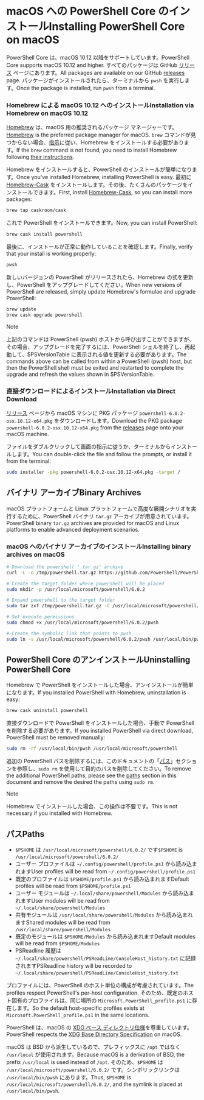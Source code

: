 # <a name="installing-powershell-core-on-macos"></a><span data-ttu-id="e25fd-101">macOS への PowerShell Core のインストール</span><span class="sxs-lookup"><span data-stu-id="e25fd-101">Installing PowerShell Core on macOS</span></span>

<span data-ttu-id="e25fd-102">PowerShell Core は、macOS 10.12 以降をサポートしています。</span><span class="sxs-lookup"><span data-stu-id="e25fd-102">PowerShell Core supports macOS 10.12 and higher.</span></span>
<span data-ttu-id="e25fd-103">すべてのパッケージは GitHub [リリース][] ページにあります。</span><span class="sxs-lookup"><span data-stu-id="e25fd-103">All packages are available on our GitHub [releases][] page.</span></span>
<span data-ttu-id="e25fd-104">パッケージがインストールされたら、ターミナルから `pwsh` を実行します。</span><span class="sxs-lookup"><span data-stu-id="e25fd-104">Once the package is installed, run `pwsh` from a terminal.</span></span>

### <a name="installation-via-homebrew-on-macos-1012"></a><span data-ttu-id="e25fd-105">Homebrew による macOS 10.12 へのインストール</span><span class="sxs-lookup"><span data-stu-id="e25fd-105">Installation via Homebrew on macOS 10.12</span></span>

<span data-ttu-id="e25fd-106">[Homebrew][brew] は、macOS 用の推奨されるパッケージ マネージャーです。</span><span class="sxs-lookup"><span data-stu-id="e25fd-106">[Homebrew][brew] is the preferred package manager for macOS.</span></span>
<span data-ttu-id="e25fd-107">`brew` コマンドが見つからない場合、[指示][brew]に従い、Homebrew をインストールする必要があります。</span><span class="sxs-lookup"><span data-stu-id="e25fd-107">If the `brew` command is not found, you need to install Homebrew following [their instructions][brew].</span></span>

<span data-ttu-id="e25fd-108">Homebrew をインストールすると、PowerShell のインストールが簡単になります。</span><span class="sxs-lookup"><span data-stu-id="e25fd-108">Once you've installed Homebrew, installing PowerShell is easy.</span></span>
<span data-ttu-id="e25fd-109">最初に [Homebrew-Cask][cask] をインストールします。その後、たくさんのパッケージをインストールできます。</span><span class="sxs-lookup"><span data-stu-id="e25fd-109">First, install [Homebrew-Cask][cask], so you can install more packages:</span></span>

```sh
brew tap caskroom/cask
```

<span data-ttu-id="e25fd-110">これで PowerShell をインストールできます。</span><span class="sxs-lookup"><span data-stu-id="e25fd-110">Now, you can install PowerShell:</span></span>

```sh
brew cask install powershell
```

<span data-ttu-id="e25fd-111">最後に、インストールが正常に動作していることを確認します。</span><span class="sxs-lookup"><span data-stu-id="e25fd-111">Finally, verify that your install is working properly:</span></span>

```sh
pwsh
```

<span data-ttu-id="e25fd-112">新しいバージョンの PowerShell がリリースされたら、Homebrew の式を更新し、PowerShell をアップグレードしてください。</span><span class="sxs-lookup"><span data-stu-id="e25fd-112">When new versions of PowerShell are released, simply update Homebrew's formulae and upgrade PowerShell:</span></span>

```sh
brew update
brew cask upgrade powershell
```

> [!NOTE]
> <span data-ttu-id="e25fd-113">上記のコマンドは PowerShell (pwsh) ホストから呼び出すことができますが、その場合、アップグレードを完了するには、PowerShell シェルを終了し、再起動して、$PSVersionTable に表示される値を更新する必要があります。</span><span class="sxs-lookup"><span data-stu-id="e25fd-113">The commands above can be called from within a PowerShell (pwsh) host, but then the PowerShell shell must be exited and restarted to complete the upgrade and refresh the values shown in $PSVersionTable.</span></span>

[brew]: http://brew.sh/
[cask]: https://caskroom.github.io/

### <a name="installation-via-direct-download"></a><span data-ttu-id="e25fd-114">直接ダウンロードによるインストール</span><span class="sxs-lookup"><span data-stu-id="e25fd-114">Installation via Direct Download</span></span>

<span data-ttu-id="e25fd-115">[リリース][] ページから macOS マシンに PKG パッケージ `powershell-6.0.2-osx.10.12-x64.pkg` をダウンロードします。</span><span class="sxs-lookup"><span data-stu-id="e25fd-115">Download the PKG package `powershell-6.0.2-osx.10.12-x64.pkg` from the [releases][] page onto your macOS machine.</span></span>

<span data-ttu-id="e25fd-116">ファイルをダブルクリックして画面の指示に従うか、ターミナルからインストールします。</span><span class="sxs-lookup"><span data-stu-id="e25fd-116">You can double-click the file and follow the prompts, or install it from the terminal:</span></span>

```sh
sudo installer -pkg powershell-6.0.2-osx.10.12-x64.pkg -target /
```

## <a name="binary-archives"></a><span data-ttu-id="e25fd-117">バイナリ アーカイブ</span><span class="sxs-lookup"><span data-stu-id="e25fd-117">Binary Archives</span></span>

<span data-ttu-id="e25fd-118">macOS プラットフォームと Linux プラットフォームで高度な展開シナリオを実行するために、PowerShell バイナリ `tar.gz` アーカイブが用意されています。</span><span class="sxs-lookup"><span data-stu-id="e25fd-118">PowerShell binary `tar.gz` archives are provided for macOS and Linux platforms to enable advanced deployment scenarios.</span></span>

### <a name="installing-binary-archives-on-macos"></a><span data-ttu-id="e25fd-119">macOS へのバイナリ アーカイブのインストール</span><span class="sxs-lookup"><span data-stu-id="e25fd-119">Installing binary archives on macOS</span></span>

```sh
# Download the powershell '.tar.gz' archive
curl -L -o /tmp/powershell.tar.gz https://github.com/PowerShell/PowerShell/releases/download/v6.0.2/powershell-6.0.2-osx-x64.tar.gz

# Create the target folder where powershell will be placed
sudo mkdir -p /usr/local/microsoft/powershell/6.0.2

# Expand powershell to the target folder
sudo tar zxf /tmp/powershell.tar.gz -C /usr/local/microsoft/powershell/6.0.2

# Set execute permissions
sudo chmod +x /usr/local/microsoft/powershell/6.0.2/pwsh

# Create the symbolic link that points to pwsh
sudo ln -s /usr/local/microsoft/powershell/6.0.2/pwsh /usr/local/bin/pwsh
```

## <a name="uninstalling-powershell-core"></a><span data-ttu-id="e25fd-120">PowerShell Core のアンインストール</span><span class="sxs-lookup"><span data-stu-id="e25fd-120">Uninstalling PowerShell Core</span></span>

<span data-ttu-id="e25fd-121">Homebrew で PowerShell をインストールした場合、アンインストールが簡単になります。</span><span class="sxs-lookup"><span data-stu-id="e25fd-121">If you installed PowerShell with Homebrew, uninstallation is easy:</span></span>

```sh
brew cask uninstall powershell
```

<span data-ttu-id="e25fd-122">直接ダウンロードで PowerShell をインストールした場合、手動で PowerShell を削除する必要があります。</span><span class="sxs-lookup"><span data-stu-id="e25fd-122">If you installed PowerShell via direct download, PowerShell must be removed manually:</span></span>

```sh
sudo rm -rf /usr/local/bin/pwsh /usr/local/microsoft/powershell
```

<span data-ttu-id="e25fd-123">追加の PowerShell パスを削除するには、このドキュメントの「[パス][]」セクションを参照し、`sudo rm` を使用して目的のパスを削除してください。</span><span class="sxs-lookup"><span data-stu-id="e25fd-123">To remove the additional PowerShell paths, please see the [paths][] section in this document and remove the desired the paths using `sudo rm`.</span></span>

> [!NOTE]
> <span data-ttu-id="e25fd-124">Homebrew でインストールした場合、この操作は不要です。</span><span class="sxs-lookup"><span data-stu-id="e25fd-124">This is not necessary if you installed with Homebrew.</span></span>

[パス]:#paths
[paths]:#paths

## <a name="paths"></a><span data-ttu-id="e25fd-126">パス</span><span class="sxs-lookup"><span data-stu-id="e25fd-126">Paths</span></span>

* <span data-ttu-id="e25fd-127">`$PSHOME` は `/usr/local/microsoft/powershell/6.0.2/` です</span><span class="sxs-lookup"><span data-stu-id="e25fd-127">`$PSHOME` is `/usr/local/microsoft/powershell/6.0.2/`</span></span>
* <span data-ttu-id="e25fd-128">ユーザー プロファイルは `~/.config/powershell/profile.ps1` から読み込まれます</span><span class="sxs-lookup"><span data-stu-id="e25fd-128">User profiles will be read from `~/.config/powershell/profile.ps1`</span></span>
* <span data-ttu-id="e25fd-129">既定のプロファイルは `$PSHOME/profile.ps1` から読み込まれます</span><span class="sxs-lookup"><span data-stu-id="e25fd-129">Default profiles will be read from `$PSHOME/profile.ps1`</span></span>
* <span data-ttu-id="e25fd-130">ユーザー モジュールは `~/.local/share/powershell/Modules` から読み込まれます</span><span class="sxs-lookup"><span data-stu-id="e25fd-130">User modules will be read from `~/.local/share/powershell/Modules`</span></span>
* <span data-ttu-id="e25fd-131">共有モジュールは `/usr/local/share/powershell/Modules` から読み込まれます</span><span class="sxs-lookup"><span data-stu-id="e25fd-131">Shared modules will be read from `/usr/local/share/powershell/Modules`</span></span>
* <span data-ttu-id="e25fd-132">既定のモジュールは `$PSHOME/Modules` から読み込まれます</span><span class="sxs-lookup"><span data-stu-id="e25fd-132">Default modules will be read from `$PSHOME/Modules`</span></span>
* <span data-ttu-id="e25fd-133">PSReadline 履歴は `~/.local/share/powershell/PSReadLine/ConsoleHost_history.txt` に記録されます</span><span class="sxs-lookup"><span data-stu-id="e25fd-133">PSReadline history will be recorded to `~/.local/share/powershell/PSReadLine/ConsoleHost_history.txt`</span></span>

<span data-ttu-id="e25fd-134">プロファイルには、PowerShell のホスト単位の構成が考慮されています。</span><span class="sxs-lookup"><span data-stu-id="e25fd-134">The profiles respect PowerShell's per-host configuration.</span></span>
<span data-ttu-id="e25fd-135">そのため、既定のホスト固有のプロファイルは、同じ場所の `Microsoft.PowerShell_profile.ps1` に存在します。</span><span class="sxs-lookup"><span data-stu-id="e25fd-135">So the default host-specific profiles exists at `Microsoft.PowerShell_profile.ps1` in the same locations.</span></span>

<span data-ttu-id="e25fd-136">PowerShell は、macOS の [XDG ベース ディレクトリ仕様][xdg-bds]を尊重しています。</span><span class="sxs-lookup"><span data-stu-id="e25fd-136">PowerShell respects the [XDG Base Directory Specification][xdg-bds] on macOS.</span></span>

<span data-ttu-id="e25fd-137">macOS は BSD から派生しているので、プレフィックスに `/opt` ではなく `/usr/local` が使用されます。</span><span class="sxs-lookup"><span data-stu-id="e25fd-137">Because macOS is a derivation of BSD, the prefix `/usr/local` is used instead of `/opt`.</span></span>
<span data-ttu-id="e25fd-138">そのため、`$PSHOME` は `/usr/local/microsoft/powershell/6.0.2/` です。シンボリックリンクは `/usr/local/bin/pwsh` にあります。</span><span class="sxs-lookup"><span data-stu-id="e25fd-138">Thus, `$PSHOME` is `/usr/local/microsoft/powershell/6.0.2/`, and the symlink is placed at `/usr/local/bin/pwsh`.</span></span>

[リリース]: https://github.com/PowerShell/PowerShell/releases/latest
[releases]: https://github.com/PowerShell/PowerShell/releases/latest
[xdg-bds]: https://specifications.freedesktop.org/basedir-spec/basedir-spec-latest.html
